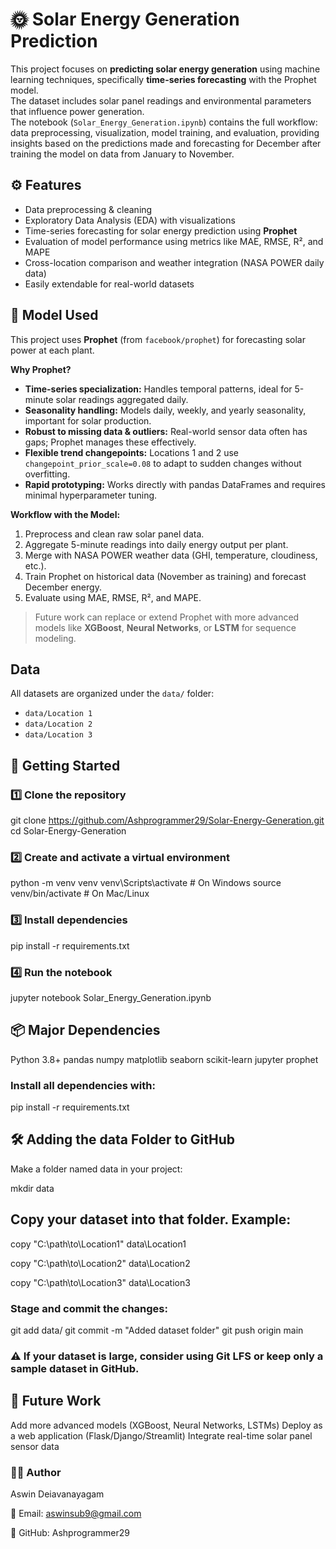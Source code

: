 # 🌞 Solar Energy Generation Prediction

This project focuses on **predicting solar energy generation** using machine learning techniques, specifically **time-series forecasting** with the Prophet model.  
The dataset includes solar panel readings and environmental parameters that influence power generation.  
The notebook (`Solar_Energy_Generation.ipynb`) contains the full workflow: data preprocessing, visualization, model training, and evaluation, providing insights based on the predictions made and forecasting for December after training the model on data from January to November.

## ⚙️ Features

- Data preprocessing & cleaning  
- Exploratory Data Analysis (EDA) with visualizations  
- Time-series forecasting for solar energy prediction using **Prophet**  
- Evaluation of model performance using metrics like MAE, RMSE, R², and MAPE  
- Cross-location comparison and weather integration (NASA POWER daily data)  
- Easily extendable for real-world datasets  

## 🧠 Model Used

This project uses **Prophet** (from `facebook/prophet`) for forecasting solar power at each plant.  

**Why Prophet?**  
- **Time-series specialization:** Handles temporal patterns, ideal for 5-minute solar readings aggregated daily.  
- **Seasonality handling:** Models daily, weekly, and yearly seasonality, important for solar production.  
- **Robust to missing data & outliers:** Real-world sensor data often has gaps; Prophet manages these effectively.  
- **Flexible trend changepoints:** Locations 1 and 2 use `changepoint_prior_scale=0.08` to adapt to sudden changes without overfitting.  
- **Rapid prototyping:** Works directly with pandas DataFrames and requires minimal hyperparameter tuning.

**Workflow with the Model:**  
1. Preprocess and clean raw solar panel data.  
2. Aggregate 5-minute readings into daily energy output per plant.  
3. Merge with NASA POWER weather data (GHI, temperature, cloudiness, etc.).  
4. Train Prophet on historical data (November as training) and forecast December energy.  
5. Evaluate using MAE, RMSE, R², and MAPE.  

> Future work can replace or extend Prophet with more advanced models like **XGBoost**, **Neural Networks**, or **LSTM** for sequence modeling.

## Data

All datasets are organized under the `data/` folder:  

- `data/Location 1`  
- `data/Location 2`  
- `data/Location 3`  

## 🚀 Getting Started

### 1️⃣ Clone the repository

git clone https://github.com/Ashprogrammer29/Solar-Energy-Generation.git
cd Solar-Energy-Generation

### 2️⃣ Create and activate a virtual environment

python -m venv venv
venv\Scripts\activate   # On Windows
source venv/bin/activate   # On Mac/Linux

### 3️⃣ Install dependencies

pip install -r requirements.txt

### 4️⃣ Run the notebook

jupyter notebook Solar_Energy_Generation.ipynb

## 📦 Major Dependencies

Python 3.8+
pandas
numpy
matplotlib
seaborn
scikit-learn
jupyter
prophet

### Install all dependencies with:

pip install -r requirements.txt

## 🛠️ Adding the data Folder to GitHub
Make a folder named data in your project:

mkdir data

## Copy your dataset into that folder. Example:

copy "C:\path\to\Location1" data\Location1

copy "C:\path\to\Location2" data\Location2

copy "C:\path\to\Location3" data\Location3

### Stage and commit the changes:

git add data/ 
git commit -m "Added dataset folder"
git push origin main

### ⚠️ If your dataset is large, consider using Git LFS or keep only a sample dataset in GitHub.

## 📌 Future Work
Add more advanced models (XGBoost, Neural Networks, LSTMs)
Deploy as a web application (Flask/Django/Streamlit)
Integrate real-time solar panel sensor data

### 👨‍💻 Author
Aswin Deiavanayagam

📧 Email: aswinsub9@gmail.com

📌 GitHub: Ashprogrammer29

